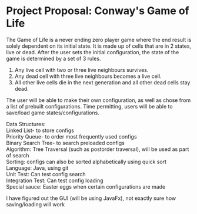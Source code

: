 # Project Proposal: Conway's Game of Life

The Game of Life is a never ending zero player game where the end result is solely dependent on its initial state.
It is made up of cells that are in 2 states, live or dead. After the user sets the initial configuration, the state of the game is determined by a set of 3 rules.
1. Any live cell with two or three live neighbours survives.
2. Any dead cell with three live neighbours becomes a live cell.
3. All other live cells die in the next generation and all other dead cells stay dead.

The user will be able to make their own configuration, as well as chose from a list of prebuilt configurations.
Time permitting, users will be able to save/load game states/configurations.

Data Structures:  
    Linked List- to store configs  
    Priority Queue- to order most frequently used configs  
    Binary Search Tree- to search preloaded configs  
Algorithm: Tree Traversal (such as postorder traversal), will be used as part of search  
Sorting: configs can also be sorted alphabetically using quick sort  
Language: Java, using git  
Unit Test: Can test config search  
Integration Test: Can test config loading  
Special sauce: Easter eggs when certain configurations are made  

I have figured out the GUI (will be using JavaFx), not exactly sure how saving/loading will work